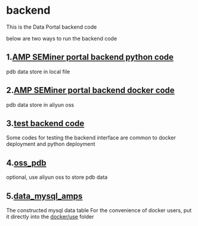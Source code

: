 # backend
This is the Data Portal backend code

below are two ways to run the backend code

## 1.[AMP SEMiner portal backend python code](python)
pdb data store in local file

## 2.[AMP SEMiner portal backend docker code](docker/use)
pdb data store in aliyun oss

## 3.[test backend code](test_backend_api)
Some codes for testing the backend interface are common to docker deployment and python deployment

## 4.[oss_pdb](oss_pdb)
optional, use aliyun oss to store pdb data

## 5.[data_mysql_amps](data_mysql_amps)
The constructed mysql data table
For the convenience of docker users, put it directly into the [docker/use](docker/use) folder
